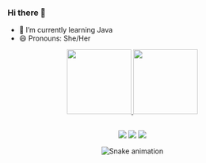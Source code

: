 ### Hi there 👋


- 🌱 I’m currently learning Java
- 😄 Pronouns: She/Her

<div align="center">
  <a href="https://github.com/itzRapha">
  <img height="130em" src="https://github-readme-stats.vercel.app/api?username=itzRapha&show_icons=true&theme=dracula&include_all_commits=true&count_private=true"/>
  <img height="130em" src="https://github-readme-stats.vercel.app/api/top-langs/?username=itzRapha&layout=compact&langs_count=7&theme=dracula"/>
  
  ##
  
  <div>
   
  <a href="https://www.instagram.com/_ellaguerra/" target="_blank"><img src="https://img.shields.io/badge/-Instagram-%23E4405F?style=for-the-badge&logo=instagram&logoColor=white" target="_blank"></a>
  <a href = "mailto:raphaellaguerra@gmail.com"><img src="https://img.shields.io/badge/-Gmail-%23333?style=for-the-badge&logo=gmail&logoColor=white" target="_blank"></a>
  <a href="https://www.linkedin.com/in/raphaellaguerra/" target="_blank"><img src="https://img.shields.io/badge/-LinkedIn-%230077B5?style=for-the-badge&logo=linkedin&logoColor=white" target="_blank"></a> 
 
  ![Snake animation](https://github.com/itzRapha/itzRapha/blob/output/github-contribution-grid-snake.svg)
  </div>
  
